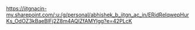 https://iitgnacin-my.sharepoint.com/:u:/g/personal/abhishek_b_iitgn_ac_in/ERidReIqwepHurKs_OdOZ3kBaeBIFj2Z8m4AQIZfAMYlgg?e=42PLcK
